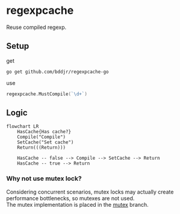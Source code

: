 # regexpcache

Reuse compiled regexp.

## Setup

get

```
go get github.com/bddjr/regexpcache-go
```

use

```go
regexpcache.MustCompile(`\d+`)
```

## Logic

```mermaid
flowchart LR
    HasCache{Has cache?}
    Compile("Compile")
    SetCache("Set cache")
    Return(((Return)))

    HasCache -- false --> Compile --> SetCache --> Return
    HasCache -- true --> Return
```

### Why not use mutex lock?

Considering concurrent scenarios, mutex locks may actually create performance bottlenecks, so mutexes are not used.  
The mutex implementation is placed in the [mutex](https://github.com/bddjr/regexpcache-go/tree/mutex) branch.
